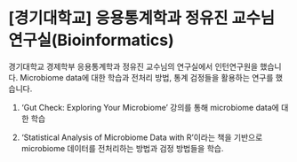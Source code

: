 # [경기대학교] 응용통계학과 정유진 교수님 연구실(Bioinformatics)

경기대학교 경제학부 응용통계학과 정유진 교수님의 연구실에서 인턴연구원을 했습니다.
Microbiome data에 대한 학습과 전처리 방법, 통계 검정들을 활용하는 연구를 했습니다.

1. ‘Gut Check: Exploring Your Microbiome’ 강의를 통해 microbiome data에 대한 학습

2. ‘Statistical Analysis of Microbiome Data with R’이라는 책을 기반으로  microbiome 데이터를 전처리하는 방법과 검정 방법들을 학습.
